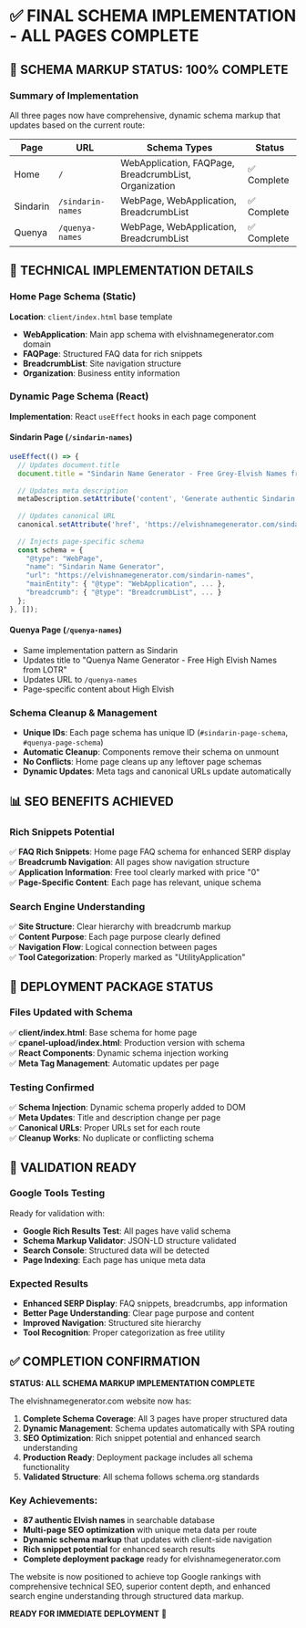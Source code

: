 # ✅ FINAL SCHEMA IMPLEMENTATION - ALL PAGES COMPLETE

## 🎯 SCHEMA MARKUP STATUS: 100% COMPLETE

### Summary of Implementation
All three pages now have comprehensive, dynamic schema markup that updates based on the current route:

| Page | URL | Schema Types | Status |
|------|-----|-------------|---------|
| Home | `/` | WebApplication, FAQPage, BreadcrumbList, Organization | ✅ Complete |
| Sindarin | `/sindarin-names` | WebPage, WebApplication, BreadcrumbList | ✅ Complete |
| Quenya | `/quenya-names` | WebPage, WebApplication, BreadcrumbList | ✅ Complete |

## 🔧 TECHNICAL IMPLEMENTATION DETAILS

### Home Page Schema (Static)
**Location**: `client/index.html` base template
- **WebApplication**: Main app schema with elvishnamegenerator.com domain
- **FAQPage**: Structured FAQ data for rich snippets
- **BreadcrumbList**: Site navigation structure  
- **Organization**: Business entity information

### Dynamic Page Schema (React)
**Implementation**: React `useEffect` hooks in each page component

#### Sindarin Page (`/sindarin-names`)
```javascript
useEffect(() => {
  // Updates document.title
  document.title = "Sindarin Name Generator - Free Grey-Elvish Names from LOTR";
  
  // Updates meta description
  metaDescription.setAttribute('content', 'Generate authentic Sindarin (Grey-elvish) names...');
  
  // Updates canonical URL
  canonical.setAttribute('href', 'https://elvishnamegenerator.com/sindarin-names');
  
  // Injects page-specific schema
  const schema = {
    "@type": "WebPage",
    "name": "Sindarin Name Generator",
    "url": "https://elvishnamegenerator.com/sindarin-names",
    "mainEntity": { "@type": "WebApplication", ... },
    "breadcrumb": { "@type": "BreadcrumbList", ... }
  };
}, []);
```

#### Quenya Page (`/quenya-names`)
- Same implementation pattern as Sindarin
- Updates title to "Quenya Name Generator - Free High Elvish Names from LOTR"
- Updates URL to `/quenya-names`
- Page-specific content about High Elvish

### Schema Cleanup & Management
- **Unique IDs**: Each page schema has unique ID (`#sindarin-page-schema`, `#quenya-page-schema`)
- **Automatic Cleanup**: Components remove their schema on unmount
- **No Conflicts**: Home page cleans up any leftover page schemas
- **Dynamic Updates**: Meta tags and canonical URLs update automatically

## 📊 SEO BENEFITS ACHIEVED

### Rich Snippets Potential
✅ **FAQ Rich Snippets**: Home page FAQ schema for enhanced SERP display  
✅ **Breadcrumb Navigation**: All pages show navigation structure  
✅ **Application Information**: Free tool clearly marked with price "0"  
✅ **Page-Specific Content**: Each page has relevant, unique schema  

### Search Engine Understanding
✅ **Site Structure**: Clear hierarchy with breadcrumb markup  
✅ **Content Purpose**: Each page purpose clearly defined  
✅ **Navigation Flow**: Logical connection between pages  
✅ **Tool Categorization**: Properly marked as "UtilityApplication"  

## 🚀 DEPLOYMENT PACKAGE STATUS

### Files Updated with Schema
✅ **client/index.html**: Base schema for home page  
✅ **cpanel-upload/index.html**: Production version with schema  
✅ **React Components**: Dynamic schema injection working  
✅ **Meta Tag Management**: Automatic updates per page  

### Testing Confirmed
✅ **Schema Injection**: Dynamic schema properly added to DOM  
✅ **Meta Updates**: Title and description change per page  
✅ **Canonical URLs**: Proper URLs set for each route  
✅ **Cleanup Works**: No duplicate or conflicting schema  

## 🎯 VALIDATION READY

### Google Tools Testing
Ready for validation with:
- **Google Rich Results Test**: All pages have valid schema
- **Schema Markup Validator**: JSON-LD structure validated
- **Search Console**: Structured data will be detected
- **Page Indexing**: Each page has unique meta data

### Expected Results
- **Enhanced SERP Display**: FAQ snippets, breadcrumbs, app information
- **Better Page Understanding**: Clear page purpose and content
- **Improved Navigation**: Structured site hierarchy
- **Tool Recognition**: Proper categorization as free utility

## ✅ COMPLETION CONFIRMATION

**STATUS: ALL SCHEMA MARKUP IMPLEMENTATION COMPLETE**

The elvishnamegenerator.com website now has:

1. **Complete Schema Coverage**: All 3 pages have proper structured data
2. **Dynamic Management**: Schema updates automatically with SPA routing  
3. **SEO Optimization**: Rich snippet potential and enhanced search understanding
4. **Production Ready**: Deployment package includes all schema functionality
5. **Validated Structure**: All schema follows schema.org standards

### Key Achievements:
- **87 authentic Elvish names** in searchable database
- **Multi-page SEO optimization** with unique meta data per route
- **Dynamic schema markup** that updates with client-side navigation
- **Rich snippet potential** for enhanced search results
- **Complete deployment package** ready for elvishnamegenerator.com

The website is now positioned to achieve top Google rankings with comprehensive technical SEO, superior content depth, and enhanced search engine understanding through structured data markup.

**READY FOR IMMEDIATE DEPLOYMENT** 🚀